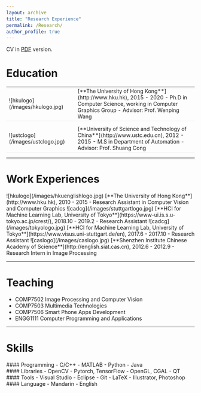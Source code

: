 ```yaml
---
layout: archive
title: "Research Experience"
permalink: /Research/
author_profile: true
---
```




CV in [PDF](/archive/CV_ChuanWang.pdf) version.
 
# Education
<table style="width:100%">
<col width="9%">
<col width="20">
<col >
<tr style="border-bottom:1pt solid #eee">
<td markdown="1">
![hkulogo](/images/hkulogo.jpg)
</td>
<td></td>
<td markdown="1">
[**The University of Hong Kong**](http://www.hku.hk), 2015 - 2020 
- Ph.D in Computer Science, working in Computer Graphics Group
- Advisor: Prof. Wenping Wang

</td> 
</tr>

<tr height="10"/>

<tr style="border-bottom:1pt solid #eee">
<td markdown="1">
![ustclogo](/images/ustclogo.jpg)
</td>
<td></td>
<td markdown="1">
[**University of Science and Technology of China**](http://www.ustc.edu.cn), 2012 - 2015
- M.S in Department of Automation
- Advisor: Prof. Shuang Cong

</td> 
</tr>

</table>

---

# Work Experiences


 

<tr height="10"/>

<tr style="border-bottom:1pt solid #eee">
<td markdown="1">
![hkulogo](/images/hkuenglishlogo.jpg)
</td>
<td></td>
<td markdown="1">
[**The University of Hong Kong**](http://www.hku.hk), 2010 - 2015 
- Research Assistant in Computer Vision and Computer Graphics
</td> 
</tr>

<tr height="10"/>

<tr style="border-bottom:1pt solid #eee">
<td markdown="1">
![cadcg](/images/stuttgartlogo.jpg)
</td>
<td></td>
<td markdown="1">
[**HCI for Machine Learning Lab, University of Tokyo**](https://www-ui.is.s.u-tokyo.ac.jp/crest/), 2018.10 - 2019.2
- Research Assistant 
</td> 
</tr>

<tr height="10"/>

<tr style="border-bottom:1pt solid #eee">
<td markdown="1">
![cadcg](/images/tokyologo.jpg)
</td>
<td></td>
<td markdown="1">
[**HCI for Machine Learning Lab, University of Tokyo**](https://www.visus.uni-stuttgart.de/en), 2017.6 - 2017.10
- Research Assistant  
</td> 
</tr>


<tr height="10"/>

<tr style="border-bottom:1pt solid #eee">
<td markdown="1">
![caslogo](/images/caslogo.jpg)
</td>
<td></td>
<td markdown="1">
[**Shenzhen Institute Chinese Academy of Science**](http://english.siat.cas.cn), 2012.6 - 2012.9 
- Research Intern in Image Processing
</td> 
</tr>

</table>

---

# Teaching
- COMP7502 Image Processing and Computer Vision
- COMP7503 Multimedia Technologies
- COMP7506 Smart Phone Apps Development
- ENGG1111 Computer Programming and Applications


---

# Skills
<div class="container">
<div class="leftpane1" markdown="1">
#### Programming
- C/C++
- MATLAB
- Python
- Java
</div>
  
<div class="leftpane1" markdown="1">
#### Libraries
- OpenCV
- Pytorch, TensorFlow
- OpenGL, CGAL
- QT
</div>
  
<div class="leftpane1" markdown="1">
#### Tools
- Visual Studio
- Eclipse
- Git 
- LaTeX
- Illustrator, Photoshop
</div>

<div class="leftpane1" markdown="1">
#### Language
- Mandarin
- English
</div>
</div>


